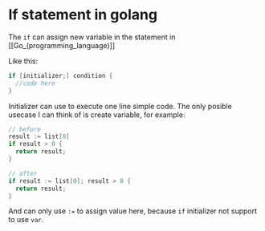 # If statement in golang

The `if` can assign new variable in the statement in [[Go_(programming_language)]]

Like this:

```go
if [initializer;] condition {
  //code here
}
```

Initializer can use to execute one line simple code. The only posible usecase I can think of is create variable, for example:

```go
// before
result := list[0]
if result > 0 {
  return result;
}

// after
if result := list[0]; result > 0 {
  return result;
}
```

And can only use `:=` to assign value here, because `if` initializer not support to use `var`.
